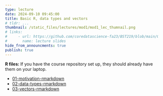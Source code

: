 ```yaml
---
type: lecture
date: 2024-09-10 09:45:00
title: Basic R, data types and vectors
# tldr: ...
thumbnail: /static_files/lectures/mod1/mod1_lec_thumnail.png
# links:
#     - url: https://github.com/coredatascience-fa23/BST219/blob/main/00_course_introduction/Lecture_01.pdf
#       name: lecture slides
hide_from_announcments: true
publish: true
---
```

**R files:**
If you have the course repository set up, they should already have them on your laptop.
- [01-motivation-rmarkdown](https://github.com/coredatascience/BST219_2024/blob/main/01_R-basics/00-intro-to-rmarkdown.Rmd)
- [02-data-types-rmarkdown](https://github.com/coredatascience/BST219_2024/blob/main/01_R-basics/01-motivation.Rmd)
- [03-vectors-rmarkdown](https://github.com/coredatascience/BST219_2024/blob/main/01_R-basics/02-data-types.Rmd)
